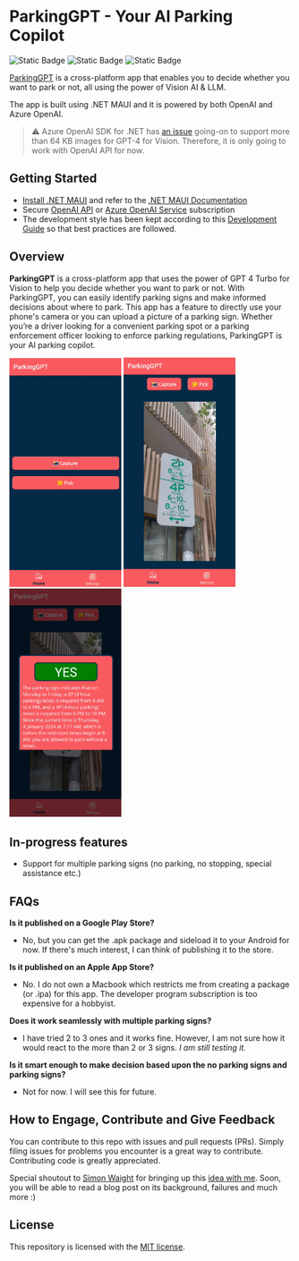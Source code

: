 # ParkingGPT - Your AI Parking Copilot

 ![Static Badge](https://img.shields.io/badge/mvp_phase-completed-green?labelColor=blue) ![Static Badge](https://img.shields.io/badge/documentation_status-in_progress-yellow?labelColor=pink)  ![Static Badge](https://img.shields.io/badge/tests-not_started-brown?labelColor=red)

[ParkingGPT](https://github.com/arafattehsin/ParkingGPT) is a cross-platform app that enables you to decide whether you want to park or not, all using the power of Vision AI & LLM. 

The app is built using .NET MAUI and it is powered by both OpenAI and Azure OpenAI. 

> ⚠️ Azure OpenAI SDK for .NET has [an issue](https://github.com/Azure/azure-sdk-for-net/issues/40855) going-on to support more than 64 KB images for GPT-4 for Vision. Therefore, it is only going to work with OpenAI API for now. 

  ## Getting Started ##

* [Install .NET MAUI](https://dot.net/maui) and refer to the [.NET MAUI Documentation](https://docs.microsoft.com/dotnet/maui)
* Secure [OpenAI API](https://openai.com/blog/openai-api) or [Azure OpenAI Service](https://learn.microsoft.com/en-us/legal/cognitive-services/openai/limited-access) subscription
* The development style has been kept according to this [Development Guide](https://github.com/dotnet/maui/blob/main/.github/DEVELOPMENT.md) so that best practices are followed. 
  

## Overview

**ParkingGPT** is a cross-platform app that uses the power of GPT 4 Turbo for Vision to help you decide whether you want to park or not. With ParkingGPT, you can easily identify parking signs and make informed decisions about where to park. This app has a feature to directly use your phone's camera or you can upload a picture of a parking sign. Whether you’re a driver looking for a convenient parking spot or a parking enforcement officer looking to enforce parking regulations, ParkingGPT is your AI parking copilot.

<img src="assets/home.png" alt="Home Page" width="200"/> <img src="assets/pick.png" alt="Pick a parking sign photo" width="200"/> <img src="assets/result.png" alt="Parking Result" width="200"/>

## In-progress features

- Support for multiple parking signs (no parking, no stopping, special assistance etc.)
  

## FAQs

**Is it published on a Google Play Store?** 
- No, but you can get the .apk package and sideload it to your Android for now. If there's much interest, I can think of publishing it to the store.

**Is it published on an Apple App Store?**
- No. I do not own a Macbook which restricts me from creating a package (or .ipa) for this app. The developer program subscription is too expensive for a hobbyist. 

**Does it work seamlessly with multiple parking signs?** 
- I have tried 2 to 3 ones and it works fine. However, I am not sure how it would react to the more than 2 or 3 signs. *I am still testing it.*

**Is it smart enough to make decision based upon the no parking signs and parking signs?** 
- Not for now. I will see this for future.
  

## How to Engage, Contribute and Give Feedback

You can contribute to this repo with issues and pull requests (PRs). Simply filing issues for problems you encounter is a great way to contribute. Contributing code is greatly appreciated.

Special shoutout to [Simon Waight](https://github.com/sjwaight) for bringing up this [idea with me](https://twitter.com/simonwaight/status/1630787390393704448). Soon, you will be able to read a blog post on its background, failures and much more :)

## License

This repository is licensed with the [MIT license](LICENSE.md).
